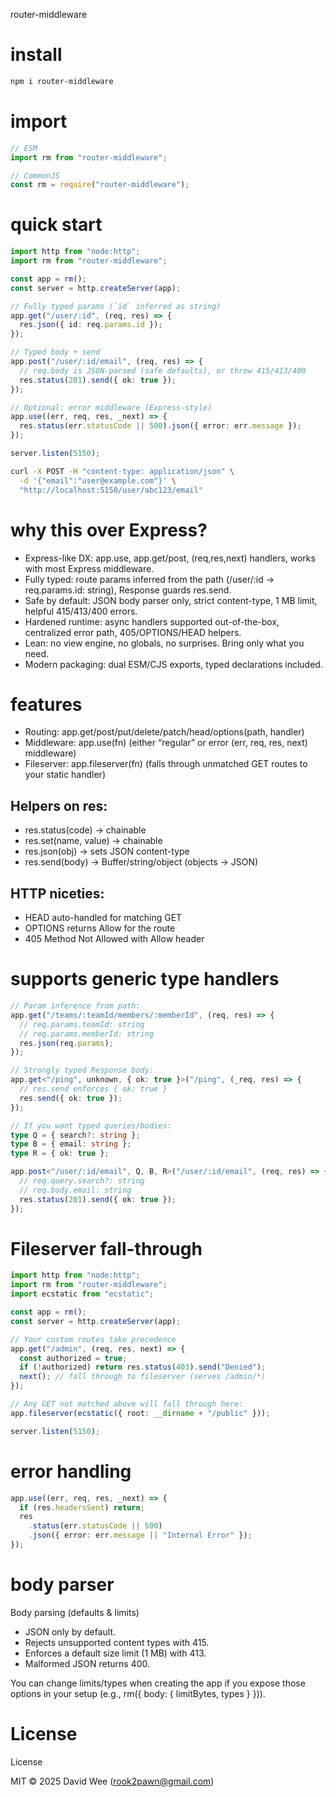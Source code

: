router-middleware

# install

```bash
npm i router-middleware
```

# import

```ts
// ESM
import rm from "router-middleware";

// CommonJS
const rm = require("router-middleware");
```

# quick start

```ts
import http from "node:http";
import rm from "router-middleware";

const app = rm();
const server = http.createServer(app);

// Fully typed params (`id` inferred as string)
app.get("/user/:id", (req, res) => {
  res.json({ id: req.params.id });
});

// Typed body + send
app.post("/user/:id/email", (req, res) => {
  // req.body is JSON-parsed (safe defaults), or throw 415/413/400
  res.status(201).send({ ok: true });
});

// Optional: error middleware (Express-style)
app.use((err, req, res, _next) => {
  res.status(err.statusCode || 500).json({ error: err.message });
});

server.listen(5150);
```

```bash
curl -X POST -H "content-type: application/json" \
  -d '{"email":"user@example.com"}' \
  "http://localhost:5150/user/abc123/email"
```

# why this over Express?

- Express-like DX: app.use, app.get/post, (req,res,next) handlers, works with most Express middleware.
- Fully typed: route params inferred from the path (/user/:id → req.params.id: string), Response<T> guards res.send.
- Safe by default: JSON body parser only, strict content-type, 1 MB limit, helpful 415/413/400 errors.
- Hardened runtime: async handlers supported out-of-the-box, centralized error path, 405/OPTIONS/HEAD helpers.
- Lean: no view engine, no globals, no surprises. Bring only what you need.
- Modern packaging: dual ESM/CJS exports, typed declarations included.

# features

- Routing: app.get/post/put/delete/patch/head/options(path, handler)
- Middleware: app.use(fn) (either “regular” or error (err, req, res, next) middleware)
- Fileserver: app.fileserver(fn) (falls through unmatched GET routes to your static handler)

## Helpers on res:

- res.status(code) → chainable
- res.set(name, value) → chainable
- res.json(obj) → sets JSON content-type
- res.send(body) → Buffer/string/object (objects → JSON)

## HTTP niceties:

- HEAD auto-handled for matching GET
- OPTIONS returns Allow for the route
- 405 Method Not Allowed with Allow header

# supports generic type handlers

```ts
// Param inference from path:
app.get("/teams/:teamId/members/:memberId", (req, res) => {
  // req.params.teamId: string
  // req.params.memberId: string
  res.json(req.params);
});

// Strongly typed Response body:
app.get<"/ping", unknown, { ok: true }>("/ping", (_req, res) => {
  // res.send enforces { ok: true }
  res.send({ ok: true });
});

// If you want typed queries/bodies:
type Q = { search?: string };
type B = { email: string };
type R = { ok: true };

app.post<"/user/:id/email", Q, B, R>("/user/:id/email", (req, res) => {
  // req.query.search?: string
  // req.body.email: string
  res.status(201).send({ ok: true });
});
```

# Fileserver fall-through

```ts
import http from "node:http";
import rm from "router-middleware";
import ecstatic from "ecstatic";

const app = rm();
const server = http.createServer(app);

// Your custom routes take precedence
app.get("/admin", (req, res, next) => {
  const authorized = true;
  if (!authorized) return res.status(403).send("Denied");
  next(); // fall through to fileserver (serves /admin/*)
});

// Any GET not matched above will fall through here:
app.fileserver(ecstatic({ root: __dirname + "/public" }));

server.listen(5150);
```

# error handling

```ts
app.use((err, req, res, _next) => {
  if (res.headersSent) return;
  res
    .status(err.statusCode || 500)
    .json({ error: err.message || "Internal Error" });
});
```

# body parser

Body parsing (defaults & limits)

- JSON only by default.
- Rejects unsupported content types with 415.
- Enforces a default size limit (1 MB) with 413.
- Malformed JSON returns 400.

You can change limits/types when creating the app if you expose those options in your setup (e.g., rm({ body: { limitBytes, types } })).

# License

License

MIT © 2025 David Wee (rook2pawn@gmail.com)
